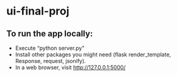 # ui-final-proj

## To run the app locally:

- Execute “python server.py"
- Install other packages you might need (flask render_template, Response, request, jsonify).
- In a web browser, visit http://127.0.0.1:5000/

